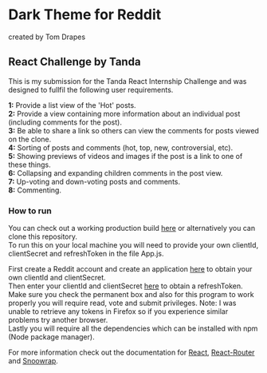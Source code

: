 # Dark Theme for Reddit
created by Tom Drapes
## React Challenge by Tanda
This is my submission for the Tanda React Internship Challenge and was designed to fullfil the following user requirements.

**1:** Provide a list view of the 'Hot' posts.  
**2:** Provide a view containing more information about an individual post (including comments for the post).  
**3:** Be able to share a link so others can view the comments for posts viewed on the clone.  
**4:** Sorting of posts and comments (hot, top, new, controversial, etc).  
**5:** Showing previews of videos and images if the post is a link to one of these things.  
**6:** Collapsing and expanding children comments in the post view.  
**7:** Up-voting and down-voting posts and comments.  
**8:** Commenting.  

### How to run
You can check out a working production build [here](http://www.tom-drapes.com/dark-theme-for-reddit) or alternatively you can clone this repository.  
To run this on your local machine you will need to provide your own clientId, clientSecret and refreshToken in the file App.js.    


First create a Reddit account and create an application [here](https://www.reddit.com/prefs/apps) to obtain your own clientId and clientSecret.    
Then enter your clientId and clientSecret [here](https://not-an-aardvark.github.io/reddit-oauth-helper/) to obtain a refreshToken. Make sure you check the permanent box and also for this program to work properly you will require read, vote and submit privileges. Note: I was unable to retrieve any tokens in Firefox so if you experience similar problems try another browser.    
Lastly you will require all the dependencies which can be installed with npm (Node package manager).  


For more information check out the documentation for [React](https://reactjs.org/docs/hello-world.html), [React-Router](https://reacttraining.com/react-router/web/guides/quick-start) and [Snoowrap](https://not-an-aardvark.github.io/snoowrap/).
